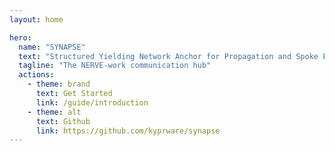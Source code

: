 ```yaml
---
layout: home

hero:
  name: "SYNAPSE"
  text: "Structured Yielding Network Anchor for Propagation and Spoke Execution"
  tagline: "The NERVE-work communication hub"
  actions:
    - theme: brand
      text: Get Started
      link: /guide/introduction
    - theme: alt
      text: Github
      link: https://github.com/kyprware/synapse
---
```

